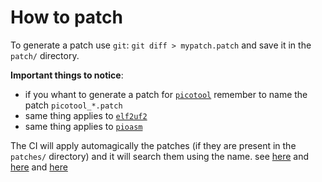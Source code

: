 # How to patch
To generate a patch use `git`: `git diff > mypatch.patch` and save it in the `patch/` directory.

**Important things to notice**:
- if you whant to generate a patch for [`picotool`](https://github.com/raspberrypi/picotool) remember to name the patch `picotool_*.patch`
- same thing applies to [`elf2uf2`](https://github.com/raspberrypi/pico-sdk/tree/master/tools/elf2uf2)
- same thing applies to [`pioasm`](https://github.com/raspberrypi/pico-sdk/tree/master/tools/pioasm)

The CI will apply automagically the patches (if they are present in the `patches/` directory) and it will search them using the name. see [here](../.github/workflows/release.yml#L81-L83) and [here](../.github/workflows/release.yml#L97-L99) and [here](../.github/workflows/release.yml#L113-L115)
